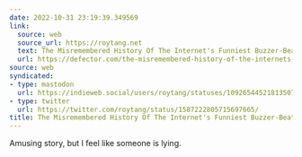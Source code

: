 ```yaml
---
date: 2022-10-31 23:19:39.349569
link:
  source: web
  source_url: https://roytang.net
  text: The Misremembered History Of The Internet's Funniest Buzzer-Beater | Defector
  url: https://defector.com/the-misremembered-history-of-the-internets-funniest-buzzer-beater/
source: web
syndicated:
- type: mastodon
  url: https://indieweb.social/users/roytang/statuses/109265445218135076
- type: twitter
  url: https://twitter.com/roytang/status/1587222805715697665/
title: The Misremembered History Of The Internet's Funniest Buzzer-Beater | Defector
---
```


Amusing story, but I feel like someone is lying.